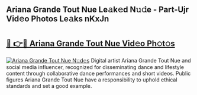 ## Ariana Grande Tout Nue Le𝚊k𝚎d N𝚞𝚍e - Part-Ujr Vid𝚎o Photos Le𝚊ks nKxJn

# <h2><a href="http://fb34y1.evod.top/?m=Ariana+Grande+Tout+Nue">🔗 👉🔴 Ariana Grande Tout Nue Vid𝚎o Ph𝚘t𝚘s</a></h2>

[![Ariana Grande Tout Nue N𝚞d𝚎s](https://i.imgur.com/8V9OHl7.gif)](http://fb34y1.evod.top/?m=Ariana+Grande+Tout+Nue)
Digital artist Ariana Grande Tout Nue and social media influencer, recognized for disseminating dance and lifestyle content through collaborative dance performances and short videos. Public figures Ariana Grande Tout Nue have a responsibility to uphold ethical standards and set a good example. 
